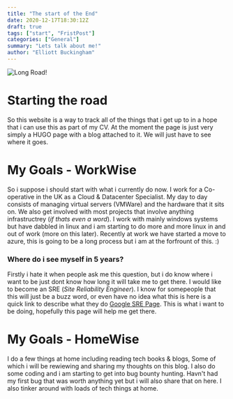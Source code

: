 ```yaml
---
title: "The start of the End"
date: 2020-12-17T18:30:12Z
draft: true
tags: ["start", "FristPost"]
categories: ["General"]
summary: "Lets talk about me!"
author: "Elliott Buckingham"
---
```

![Long Road!]("../../../../resources/_gen/images/long_road.jpeg")
# Starting the road
So this website is a way to track all of the things that i get up to in a hope that i can use this as part of my CV. At the moment the page is just very simply a HUGO page with a blog attached to it. We will just have to see where it goes.

# My Goals - WorkWise
So i suppose i should start with what i currently do now. I work for a Co-operative in the UK as a Cloud & Datacenter Specialist. My day to day consists of managing virtual servers (VMWare) and the hardware that it sits on. We also get involved with most projects that involve anything infrastructrey (*if thats even a word*). I work with mainly windows systems but have dabbled in linux and i am starting to do more and more linux in and out of work (more on this later). Recently at work we have started a move to azure, this is going to be a long process but i am at the forfrount of this. :)
### Where do i see myself in 5 years?
Firstly i hate it when people ask me this question, but i do know where i want to be just dont know how long it will take me to get there. I would like to become an SRE (*Site Reliability Engineer*). I know for somepeople that this will just be a buzz word, or even have no idea what this is here is a quick link to describe what they do [Google SRE Page](https://sre.google/). This is what i want to be doing, hopefully this page will help me get there.

# My Goals - HomeWise
I do a few things at home including reading tech books & blogs, Some of which i will be rewiewing and sharing my thoughts on this blog. I also do some coding and i am starting to get into bug bounty hunting. Havn't had my first bug that was worth anything yet but i will also share that on here. I also tinker around with loads of tech things at home.



